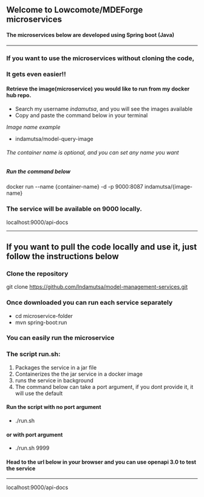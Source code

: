 ## Welcome to Lowcomote/MDEForge microservices
#### The microservices below are developed using Spring boot (Java)

----------------------------------------------------------------------------
### If you want to use the microservices without cloning the code, 
### It gets even easier!!

#### Retrieve the image(microservice) you would like to run from my docker hub repo. 
* Search my username *indamutsa*, and you will see the images available
* Copy and paste the command below in your terminal

*Image name example*
* indamutsa/model-query-image
###### The container name is optional, and you can set any name you want

##### Run the command below
docker run --name {container-name} -d -p 9000:8087 indamutsa/{image-name}

### The service will be available on 9000 locally.
localhost:9000/api-docs


-----------------------------------------------------------------------------


## If you want to pull the code locally and use it, just follow the instructions below

### Clone the repository
git clone https://github.com/Indamutsa/model-management-services.git

### Once downloaded you can run each service separately
* cd microservice-folder
* mvn spring-boot:run

### You can easily run the microservice
### The script run.sh:
1. Packages the service in a jar file
2. Containerizes the the jar service in a docker image
3. runs the service in background
4. The command below can take a port argument, if you dont provide it, it will use the default

#### Run the script with no port argument
* ./run.sh
#### or with port argument
* ./run.sh 9999


#### Head to the url below in your browser and you can use openapi 3.0 to test the service
-----------------------------------------------------------------------------
localhost:9000/api-docs
